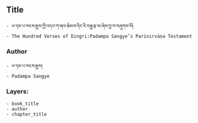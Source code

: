 ## Title
	- ཕ་དམ་པ་སངས་རྒྱས་ཀྱི་འདའ་ཀ་ཞལ་ཆེམས་དིང་རི་བརྒྱ་རྩ་མ་ཞེས་བྱ་བ་བཞུགས་སོ།
	- The Hundred Verses of Dingri:Padampa Sangye’s Parinirvāṇa Testament

### Author
	- ཕ་དམ་པ་སངས་རྒྱས།
	- Padampa Sangye

### Layers:
	- book_title
	- author
	- chapter_title

